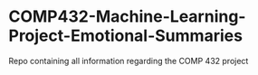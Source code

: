 # COMP432-Machine-Learning-Project-Emotional-Summaries
Repo containing all information regarding the COMP 432 project
